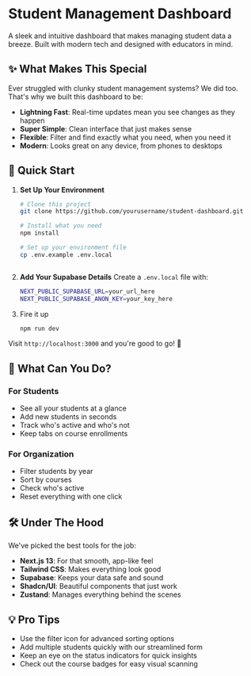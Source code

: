 # Student Management Dashboard

A sleek and intuitive dashboard that makes managing student data a breeze. Built with modern tech and designed with educators in mind.

## ✨ What Makes This Special

Ever struggled with clunky student management systems? We did too. That's why we built this dashboard to be:

- **Lightning Fast**: Real-time updates mean you see changes as they happen
- **Super Simple**: Clean interface that just makes sense
- **Flexible**: Filter and find exactly what you need, when you need it
- **Modern**: Looks great on any device, from phones to desktops

## 🚀 Quick Start

1. **Set Up Your Environment**
   ```bash
   # Clone this project
   git clone https://github.com/yourusername/student-dashboard.git
   
   # Install what you need
   npm install
   
   # Set up your environment file
   cp .env.example .env.local



2. **Add Your Supabase Details**
   Create a `.env.local` file with:
   ```bash
   NEXT_PUBLIC_SUPABASE_URL=your_url_here
   NEXT_PUBLIC_SUPABASE_ANON_KEY=your_key_here


3. Fire it up
   ```bash
   npm run dev


Visit `http://localhost:3000` and you're good to go! 🎉




## 🎯 What Can You Do?

### For Students

- See all your students at a glance
- Add new students in seconds
- Track who's active and who's not
- Keep tabs on course enrollments


### For Organization

- Filter students by year
- Sort by courses
- Check who's active
- Reset everything with one click


## 🛠 Under The Hood

We've picked the best tools for the job:

- **Next.js 13**: For that smooth, app-like feel
- **Tailwind CSS**: Makes everything look good
- **Supabase**: Keeps your data safe and sound
- **Shadcn/UI**: Beautiful components that just work
- **Zustand**: Manages everything behind the scenes


## 💡 Pro Tips

- Use the filter icon for advanced sorting options
- Add multiple students quickly with our streamlined form
- Keep an eye on the status indicators for quick insights
- Check out the course badges for easy visual scanning
